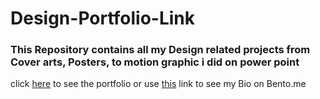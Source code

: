 # Design-Portfolio-Link
### This Repository contains all my Design related projects from Cover arts, Posters, to motion graphic i did on power point
click [here](https://drive.google.com/drive/folders/1M2rt1td1hCQAzNM9czFDdeFwScRpbrQc?usp=sharing) to see the portfolio
or
use [this](https://bento.me/rauf-nayaka) link to see my Bio on Bento.me

